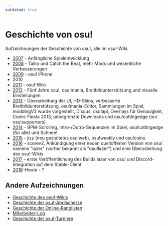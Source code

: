 ```yaml
---
outdated: true
---
```


# Geschichte von osu!

Aufzeichnungen der Geschichte von osu!, alle im osu!-Wiki.

- [2007](2007) - Anfängliche Spielentwicklung
- [2008](2008) - Taiko und Catch the Beat, mehr Mods und wesentliche Verbesserungen
- [2009](2009) - osu! iPhone
- 2010
- [2011](2011) - osu!-Wiki
- [2012](2012) - Fünf Jahre osu!, osu!mania, Breitbildunterstützung und visuelle Einstellungen
- [2013](2013) - Überarbeitung der UI, HD-Skins, verbesserte Breitbildunterstützung, osu!mania-Editor, Sammlungen im Spiel, moddingV2 wurde vorgestellt, Disqus, osu!api, Overlays für Genauigkeit, Comic Fiesta 2013, unbegrenzte Downloads und osu!cuttingedge (nur osu!supporters)
- [2014](2014) - BPM-Scrolling, Intro-/Outro-Sequenzen im Spiel, osu!cuttingedge (für alle) und Schnee!
- [2015](2015) - jizz (neu gestaltetes osu!web), osu!weekly und osu!coins
- [2016](2016) - scorev2, Ankündigung einer neuen quelloffenen Version von osu! namens "lazer" (vorher bekannt als "osu!lazer") und eine Überarbeitung des osu!-Wikis
- [2017](2017) - erste Veröffentlichung des Builds lazer von osu! und Discord-Integration auf dem Stable-Client
- [2018](2018)–Heute - ?

## Andere Aufzeichnungen

- [Geschichte des osu!-Wikis](osu!_wiki)
- [Geschichte der osu!-Aprilscherze](April_Fools)
- [Geschichte der Online-Ranglisten](Online_rankings)
- [Mitarbeiter-Log](/wiki/People/The_Team/Staff_Log)
- [Geschichte der osu!-Turniere](/wiki/Tournaments)
